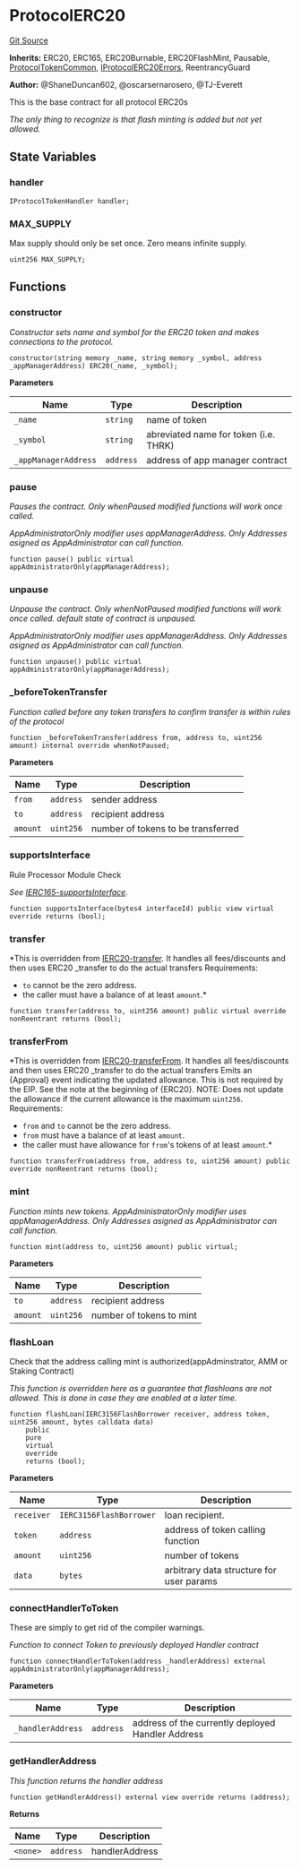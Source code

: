 # ProtocolERC20
[Git Source](https://github.com/thrackle-io/tron/blob/7030db34eb7187742ede73deed40ef4d7dddaa1b/src/client/token/ERC20/ProtocolERC20.sol)

**Inherits:**
ERC20, ERC165, ERC20Burnable, ERC20FlashMint, Pausable, [ProtocolTokenCommon](/src/client/token/ProtocolTokenCommon.sol/abstract.ProtocolTokenCommon.md), [IProtocolERC20Errors](/src/common/IErrors.sol/interface.IProtocolERC20Errors.md), ReentrancyGuard

**Author:**
@ShaneDuncan602, @oscarsernarosero, @TJ-Everett

This is the base contract for all protocol ERC20s

*The only thing to recognize is that flash minting is added but not yet allowed.*


## State Variables
### handler

```solidity
IProtocolTokenHandler handler;
```


### MAX_SUPPLY
Max supply should only be set once. Zero means infinite supply.


```solidity
uint256 MAX_SUPPLY;
```


## Functions
### constructor

*Constructor sets name and symbol for the ERC20 token and makes connections to the protocol.*


```solidity
constructor(string memory _name, string memory _symbol, address _appManagerAddress) ERC20(_name, _symbol);
```
**Parameters**

|Name|Type|Description|
|----|----|-----------|
|`_name`|`string`|name of token|
|`_symbol`|`string`|abreviated name for token (i.e. THRK)|
|`_appManagerAddress`|`address`|address of app manager contract|


### pause

*Pauses the contract. Only whenPaused modified functions will work once called.*

*AppAdministratorOnly modifier uses appManagerAddress. Only Addresses asigned as AppAdministrator can call function.*


```solidity
function pause() public virtual appAdministratorOnly(appManagerAddress);
```

### unpause

*Unpause the contract. Only whenNotPaused modified functions will work once called. default state of contract is unpaused.*

*AppAdministratorOnly modifier uses appManagerAddress. Only Addresses asigned as AppAdministrator can call function.*


```solidity
function unpause() public virtual appAdministratorOnly(appManagerAddress);
```

### _beforeTokenTransfer

*Function called before any token transfers to confirm transfer is within rules of the protocol*


```solidity
function _beforeTokenTransfer(address from, address to, uint256 amount) internal override whenNotPaused;
```
**Parameters**

|Name|Type|Description|
|----|----|-----------|
|`from`|`address`|sender address|
|`to`|`address`|recipient address|
|`amount`|`uint256`|number of tokens to be transferred|


### supportsInterface

Rule Processor Module Check

*See [IERC165-supportsInterface](/lib/diamond-std/implementations/ERC165/ERC165Facet.sol/contract.ERC165Facet.md#supportsinterface).*


```solidity
function supportsInterface(bytes4 interfaceId) public view virtual override returns (bool);
```

### transfer

*This is overridden from [IERC20-transfer](/lib/openzeppelin-contracts/contracts/mocks/token/ERC20ReturnFalseMock.sol/abstract.ERC20ReturnFalseMock.md#transfer). It handles all fees/discounts and then uses ERC20 _transfer to do the actual transfers
Requirements:
- `to` cannot be the zero address.
- the caller must have a balance of at least `amount`.*


```solidity
function transfer(address to, uint256 amount) public virtual override nonReentrant returns (bool);
```

### transferFrom

*This is overridden from [IERC20-transferFrom](/lib/openzeppelin-contracts/contracts/mocks/token/ERC20ReturnFalseMock.sol/abstract.ERC20ReturnFalseMock.md#transferfrom). It handles all fees/discounts and then uses ERC20 _transfer to do the actual transfers
Emits an {Approval} event indicating the updated allowance. This is not
required by the EIP. See the note at the beginning of {ERC20}.
NOTE: Does not update the allowance if the current allowance
is the maximum `uint256`.
Requirements:
- `from` and `to` cannot be the zero address.
- `from` must have a balance of at least `amount`.
- the caller must have allowance for ``from``'s tokens of at least
`amount`.*


```solidity
function transferFrom(address from, address to, uint256 amount) public override nonReentrant returns (bool);
```

### mint

*Function mints new tokens. AppAdministratorOnly modifier uses appManagerAddress. Only Addresses asigned as AppAdministrator can call function.*


```solidity
function mint(address to, uint256 amount) public virtual;
```
**Parameters**

|Name|Type|Description|
|----|----|-----------|
|`to`|`address`|recipient address|
|`amount`|`uint256`|number of tokens to mint|


### flashLoan

Check that the address calling mint is authorized(appAdminstrator, AMM or Staking Contract)

*This function is overridden here as a guarantee that flashloans are not allowed. This is done in case they are enabled at a later time.*


```solidity
function flashLoan(IERC3156FlashBorrower receiver, address token, uint256 amount, bytes calldata data)
    public
    pure
    virtual
    override
    returns (bool);
```
**Parameters**

|Name|Type|Description|
|----|----|-----------|
|`receiver`|`IERC3156FlashBorrower`|loan recipient.|
|`token`|`address`|address of token calling function|
|`amount`|`uint256`|number of tokens|
|`data`|`bytes`|arbitrary data structure for user params|


### connectHandlerToToken

These are simply to get rid of the compiler warnings.

*Function to connect Token to previously deployed Handler contract*


```solidity
function connectHandlerToToken(address _handlerAddress) external appAdministratorOnly(appManagerAddress);
```
**Parameters**

|Name|Type|Description|
|----|----|-----------|
|`_handlerAddress`|`address`|address of the currently deployed Handler Address|


### getHandlerAddress

*This function returns the handler address*


```solidity
function getHandlerAddress() external view override returns (address);
```
**Returns**

|Name|Type|Description|
|----|----|-----------|
|`<none>`|`address`|handlerAddress|


